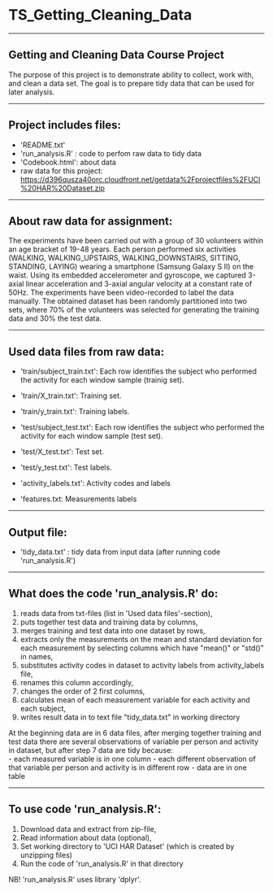 # TS_Getting_Cleaning_Data

----------------------------------------
Getting and Cleaning Data Course Project
----------------------------------------
The purpose of this project is to demonstrate ability to collect, work with, and clean a data set. The goal is to prepare tidy data that can be used for later analysis.

------------------------------
Project includes files: 
------------------------------
- 'README.txt'
- 'run_analysis.R' : code to perfom raw data to tidy data
- 'Codebook.html': about data 
- raw data for this project:   https://d396qusza40orc.cloudfront.net/getdata%2Fprojectfiles%2FUCI%20HAR%20Dataset.zip

------------------------------
About raw data for assignment:
------------------------------
The experiments have been carried out with a group of 30 volunteers within an age bracket of 19-48 years. Each person performed six activities (WALKING, WALKING_UPSTAIRS, WALKING_DOWNSTAIRS, SITTING, STANDING, LAYING) wearing a smartphone (Samsung Galaxy S II) on the waist. Using its embedded accelerometer and gyroscope, we captured 3-axial linear acceleration and 3-axial angular velocity at a constant rate of 50Hz. The experiments have been video-recorded to label the data manually. The obtained dataset has been randomly partitioned into two sets, where 70% of the volunteers was selected for generating the training data and 30% the test data.

------------------------------
Used data files from raw data:
------------------------------
- 'train/subject_train.txt': Each row identifies the subject who performed the activity for each window sample (trainig set). 

- 'train/X_train.txt': Training set.

- 'train/y_train.txt': Training labels.

- 'test/subject_test.txt': Each row identifies the subject who performed the activity for each window sample (test set). 

- 'test/X_test.txt': Test set.

- 'test/y_test.txt': Test labels.

- 'activity_labels.txt': Activity codes and labels

- 'features.txt: Measurements labels

------------
Output file:
------------

- 'tidy_data.txt' : tidy data from input data (after running code 'run_analysis.R')

----------------------------------------------
What does the code 'run_analysis.R' do:
-----------------------------------------------

1. reads data from txt-files (list in 'Used data files'-section),
2. puts together test data and training data by columns,
3. merges training and test data into one dataset by rows, 
3. extracts only the measurements on the mean and standard deviation for each measurement by 
selecting columns which have "mean()" or "std()" in names,
4. substitutes activity codes in dataset to activity labels from activity_labels file,
5. renames this column accordingly, 
6. changes the order of 2 first columns, 
7. calculates mean of each measurement variable for each activity and each subject,
8. writes result data in to text file "tidy_data.txt" in working directory


At the beginning data are in 6 data files, after merging together training and test data there are several observations of variable per person and activity in dataset, but after step 7 data are tidy because:  
	-  each measured variable is in one column
	-  each different observation of that variable per person and activity is in different row
	-  data are in one table 


-------------------------------
To use code 'run_analysis.R':
-------------------------------

1. Download data and extract from zip-file, 
2. Read information about data (optional),
3. Set working directory to 'UCI HAR Dataset' (which is created by unzipping files)
4. Run the code of 'run_analysis.R' in that directory

NB! 'run_analysis.R' uses library 'dplyr'.
